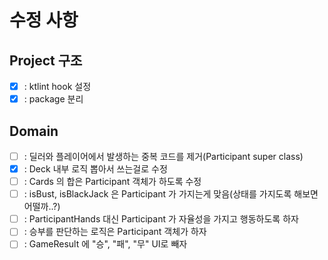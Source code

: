 # 수정 사항

## Project 구조
- [x] : ktlint hook 설정
- [x] : package 분리
## Domain

- [ ] : 딜러와 플레이어에서 발생하는 중복 코드를 제거(Participant super class)
- [x] : Deck 내부 로직 뽑아서 쓰는걸로 수정
- [ ] : Cards 의 합은 Participant 객체가 하도록 수정
- [ ] : isBust, isBlackJack 은 Participant 가 가지는게 맞음(상태를 가지도록 해보면 어떨까..?)
- [ ] : ParticipantHands 대신 Participant 가 자율성을 가지고 행동하도록 하자
- [ ] : 승부를 판단하는 로직은 Participant 객체가 하자
- [ ] : GameResult 에 "승", "패", "무" UI로 빼자  
